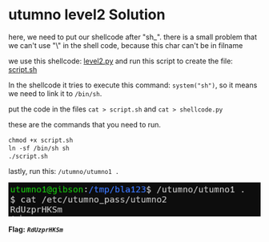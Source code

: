 # utumno level2 Solution

here, we need to put our shellcode after "sh_". there is a small problem that we can't use "\\" in the shell code, because this char can't be in filname

we use this shellcode: [level2.py](./scripts/level2/level2.py)
and run this script to create the file: [script.sh](./scripts/level2/script.sh)

In the shellcode it tries to execute this command: `system("sh")`, so it means we need to link it to `/bin/sh`.

put the code in the files `cat > script.sh` and `cat > shellcode.py`

these are the commands that you need to run.
```
chmod +x script.sh
ln -sf /bin/sh sh
./script.sh
```
lastly, run this: `/utumno/utumno1 .`

![image](./images/level2.png)

**Flag:** ***`RdUzprHKSm`*** 
